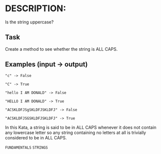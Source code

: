 # DESCRIPTION:

Is the string uppercase?

## Task

Create a method to see whether the string is ALL CAPS.

## Examples (input -> output)

`"c" -> False`

`"C" -> True`

`"hello I AM DONALD" -> False`

`"HELLO I AM DONALD" -> True`

`"ACSKLDFJSgSKLDFJSKLDFJ" -> False`

`"ACSKLDFJSGSKLDFJSKLDFJ" -> True`

In this Kata, a string is said to be in ALL CAPS whenever it does not contain any lowercase letter so any string containing no letters at all is trivially considered to be in ALL CAPS.

`FUNDAMENTALS` `STRINGS`